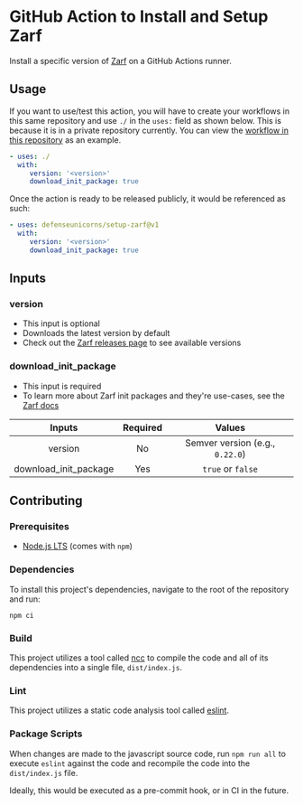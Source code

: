 # GitHub Action to Install and Setup Zarf

Install a specific version of [Zarf](https://github.com/defenseunicorns/zarf) on a GitHub Actions runner.

## Usage

If you want to use/test this action, you will have to create your workflows in this same repository and use `./` in the `uses:` field as shown below. This is because it is in a private repository currently. You can view the [workflow in this repository](https://github.com/defenseunicorns/github-javascript-actions/blob/main/.github/workflows/setup-zarf.yml) as an example.

```yaml
- uses: ./
  with:
     version: '<version>'
     download_init_package: true
```

Once the action is ready to be released publicly, it would be referenced as such:

```yaml
- uses: defenseunicorns/setup-zarf@v1
  with:
     version: '<version>'
     download_init_package: true
```

## Inputs

### version

- This input is optional
- Downloads the latest version by default
- Check out the [Zarf releases page](https://github.com/defenseunicorns/zarf/releases) to see available versions

### download_init_package

- This input is required
- To learn more about Zarf init packages and they're use-cases, see the [Zarf docs](https://docs.zarf.dev/docs/user-guide/zarf-packages/the-zarf-init-package)


| Inputs         | Required     | Values |
|:--------------:|:-----------:|:------------:|
| version        | No          |Semver version (e.g., `0.22.0`)|
| download_init_package | Yes  |`true` or `false`    |

## Contributing

### Prerequisites

- [Node.js LTS](https://nodejs.org/en/download/) (comes with `npm`)

### Dependencies

To install this project's dependencies, navigate to the root of the repository and run:

```shell
npm ci
```

### Build

This project utilizes a tool called [ncc](https://github.com/vercel/ncc) to compile the code and all of its dependencies into a single file, `dist/index.js`.

### Lint

This project utilizes a static code analysis tool called [eslint](https://eslint.org/).

### Package Scripts

When changes are made to the javascript source code, run `npm run all` to execute `eslint` against the code and recompile the code into the `dist/index.js` file.

Ideally, this would be executed as a pre-commit hook, or in CI in the future.

&nbsp;
